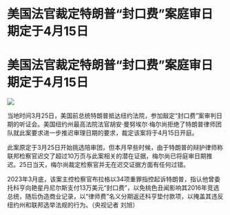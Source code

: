 # 美国法官裁定特朗普“封口费”案庭审日期定于4月15日

# 美国法官裁定特朗普“封口费”案庭审日期定于4月15日

![](https://inews.gtimg.com/om_bt/OIQchVmHrM_8nw1BM_3fJH7k9g3XRTx9mXZmJ43lPkf1oAA/1000)

当地时间3月25日，美国前总统特朗普抵达纽约法院，参加敲定“封口费”案审判日期的听证会。美国纽约州最高法院法官胡安·曼努埃尔·梅尔尚拒绝了特朗普律师团队就此案要求进一步推迟审理日期的要求，裁定该案将于4月15日开庭。

此案原定于3月25日开始挑选陪审团，但本月早些时候，由于特朗普的辩护律师称联邦检察官迟交了超过10万页与此案相关的潜在证据，梅尔尚已将庭审日期推迟。25日当天，梅尔尚裁定检察官并无在迟交证据方面有任何过错。

2023年3月底，该案主控检察官布拉格以34项重罪指控起诉特朗普，指认他曾委托科亨向艳星丹尼尔斯支付13万美元“封口费”，以免桃色丑闻影响其2016年竞选总统，随后伪造商业记录，以“律师费”名义分期返还科亨垫付款项，以掩盖其违反纽约州和联邦选举法规的行为。（央视记者
刘旭）

